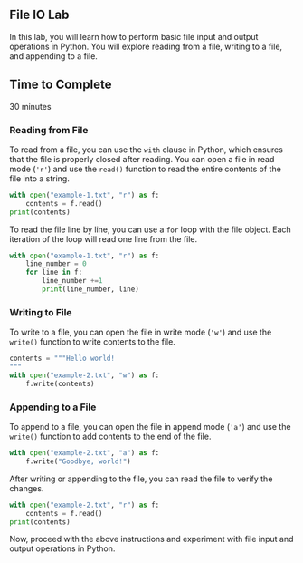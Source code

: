 ## File IO Lab

In this lab, you will learn how to perform basic file input and output operations in Python. You will explore reading from a file, writing to a file, and appending to a file.

## Time to Complete

30 minutes

### Reading from File

To read from a file, you can use the `with` clause in Python, which ensures that the file is properly closed after reading. You can open a file in read mode (`'r'`) and use the `read()` function to read the entire contents of the file into a string.

```python
with open("example-1.txt", "r") as f:
    contents = f.read()
print(contents)
```

To read the file line by line, you can use a `for` loop with the file object. Each iteration of the loop will read one line from the file.

```python
with open("example-1.txt", "r") as f:
    line_number = 0
    for line in f:
        line_number +=1
        print(line_number, line)
```

### Writing to File

To write to a file, you can open the file in write mode (`'w'`) and use the `write()` function to write contents to the file.

```python
contents = """Hello world!
"""
with open("example-2.txt", "w") as f:
    f.write(contents)
```

### Appending to a File

To append to a file, you can open the file in append mode (`'a'`) and use the `write()` function to add contents to the end of the file.

```python
with open("example-2.txt", "a") as f:
    f.write("Goodbye, world!")
```

After writing or appending to the file, you can read the file to verify the changes.

```python
with open("example-2.txt", "r") as f:
    contents = f.read()
print(contents)
```

Now, proceed with the above instructions and experiment with file input and output operations in Python.